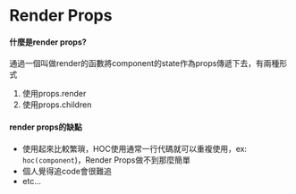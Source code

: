 # Render Props

#### 什麼是render props?
通過一個叫做render的函數將component的state作為props傳遞下去，有兩種形式
1. 使用props.render
2. 使用props.children

#### render props的缺點

- 使用起來比較繁瑣，HOC使⽤通常⼀⾏代碼就可以重複使用，ex: `hoc(component`)，Render Props做不到那麼簡單
- 個人覺得追code會很難追
- etc...